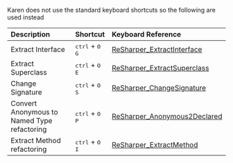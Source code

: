 Karen does not use the standard keyboard shortcuts so the following are used instead

| Description        |   Shortcut    | Keyboard Reference
|:------------- |:-------------|:-------------|
|  Extract Interface| <kbd>ctrl</kbd> + <kbd>O</kbd> <kbd>G</kbd>| [ReSharper_ExtractInterface](https://www.jetbrains.com/help/resharper/Refactorings__Extract_Interface.html) |
|  Extract Superclass| <kbd>ctrl</kbd> + <kbd>O</kbd> <kbd>E</kbd> |[ReSharper_ExtractSuperclass](https://www.jetbrains.com/help/resharper/Refactorings__Extract_Superclass.html) |
|  Change Signature| <kbd>ctrl</kbd> + <kbd>O</kbd> <kbd>S</kbd>| [ReSharper_ChangeSignature](https://www.jetbrains.com/help/resharper/Refactorings__Change_Signature.html) |
|  Convert Anonymous to Named Type refactoring| <kbd>ctrl</kbd> + <kbd>O</kbd> <kbd>P</kbd> | [ReSharper_Anonymous2Declared](https://www.jetbrains.com/help/resharper/Refactorings__Convert_Anonymous_to_Named_Type.html) |
| Extract Method refactoring | <kbd>ctrl</kbd> + <kbd>O</kbd> <kbd>I</kbd> | [ReSharper_ExtractMethod](https://www.jetbrains.com/help/resharper/Refactorings__Extract_Method.html) |
